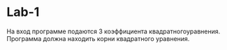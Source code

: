 # Lab-1
На вход программе подаются 3 коэффициента квадратногоуравнения. Программа должна находить корни квадратного уравнения.
